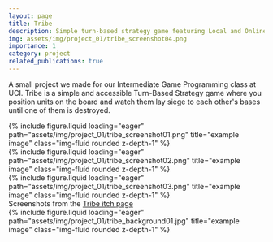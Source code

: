 ```yaml
---
layout: page
title: Tribe
description: Simple turn-based strategy game featuring Local and Online multiplayer
img: assets/img/project_01/tribe_screenshot04.png
importance: 1
category: project
related_publications: true
---
```


A small project we made for our Intermediate Game Programming class at UCI. Tribe is a simple and accessible Turn-Based Strategy game where you position units on the board and watch them lay siege to each other's bases until one of them is destroyed.


<div class="row">
    <div class="col-sm mt-3 mt-md-0">
        {% include figure.liquid loading="eager" path="assets/img/project_01/tribe_screenshot01.png" title="example image" class="img-fluid rounded z-depth-1" %}
    </div>
    <div class="col-sm mt-3 mt-md-0">
        {% include figure.liquid loading="eager" path="assets/img/project_01/tribe_screenshot02.png" title="example image" class="img-fluid rounded z-depth-1" %}
    </div>
    <div class="col-sm mt-3 mt-md-0">
        {% include figure.liquid loading="eager" path="assets/img/project_01/tribe_screenshot03.png" title="example image" class="img-fluid rounded z-depth-1" %}
    </div>
</div>
<div class="caption">
    Screenshots from the <a href="https://fergo310.itch.io/tribe">Tribe itch page</a>
</div>
<div class="row">
    <div class="col-sm mt-3 mt-md-0">
        {% include figure.liquid loading="eager" path="assets/img/project_01/tribe_background01.jpg" title="example image" class="img-fluid rounded z-depth-1" %}
    </div>
</div>
